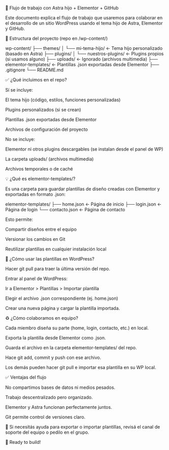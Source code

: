 📆 Flujo de trabajo con Astra hijo + Elementor + GitHub

Este documento explica el flujo de trabajo que usaremos para colaborar en el desarrollo de un sitio WordPress usando el tema hijo de Astra, Elementor y GitHub.

📆 Estructura del proyecto (repo en /wp-content/)

wp-content/
├── themes/
│   └── mi-tema-hijo/            ← Tema hijo personalizado (basado en Astra)
├── plugins/
│   └── nuestros-plugins/        ← Plugins propios (si usamos alguno)
├── uploads/                     ← Ignorado (archivos multimedia)
├── elementor-templates/         ← Plantillas .json exportadas desde Elementor
├── .gitignore
└── README.md

✅ ¿Qué incluimos en el repo?

Sí se incluye:

El tema hijo (código, estilos, funciones personalizadas)

Plugins personalizados (si se crean)

Plantillas .json exportadas desde Elementor

Archivos de configuración del proyecto

No se incluye:

Elementor ni otros plugins descargables (se instalan desde el panel de WP)

La carpeta uploads/ (archivos multimedia)

Archivos temporales o de caché

💡 ¿Qué es elementor-templates/?

Es una carpeta para guardar plantillas de diseño creadas con Elementor y exportadas en formato .json:

elementor-templates/
├── home.json        ← Página de inicio
├── login.json       ← Página de login
└── contacto.json    ← Página de contacto

Esto permite:

Compartir diseños entre el equipo

Versionar los cambios en Git

Reutilizar plantillas en cualquier instalación local

🤖 ¿Cómo usar las plantillas en WordPress?

Hacer git pull para traer la última versión del repo.

Entrar al panel de WordPress:

Ir a Elementor > Plantillas > Importar plantilla

Elegir el archivo .json correspondiente (ej. home.json)

Crear una nueva página y cargar la plantilla importada.

♻️ ¿Cómo colaboramos en equipo?

Cada miembro diseña su parte (home, login, contacto, etc.) en local.

Exporta la plantilla desde Elementor como .json.

Guarda el archivo en la carpeta elementor-templates/ del repo.

Hace git add, commit y push con ese archivo.

Los demás pueden hacer git pull e importar esa plantilla en su WP local.

✅ Ventajas del flujo

No compartimos bases de datos ni medios pesados.

Trabajo descentralizado pero organizado.

Elementor y Astra funcionan perfectamente juntos.

Git permite control de versiones claro.

📄 Si necesitás ayuda para exportar o importar plantillas, revisá el canal de soporte del equipo o pedilo en el grupo.

🚀 Ready to build!
